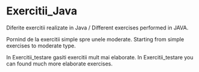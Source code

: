 # Exercitii_Java

Diferite exercitii realizate in Java / Different exercises performed in JAVA.

Pornind de la exercitii simple spre unele moderate.
Starting from simple exercises to moderate type.

In Exercitii_testare gasiti exercitii mult mai elaborate.
In Exercitii_testare you can found much more elaborate exercises. 
